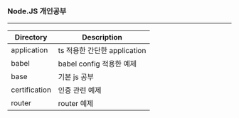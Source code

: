 ### Node.JS 개인공부
---

|Directory|Description|
|---|---|
|application|ts 적용한 간단한 application|
|babel|babel config 적용한 예제|
|base|기본 js 공부|
|certification|인증 관련 예제|
|router|router 예제|